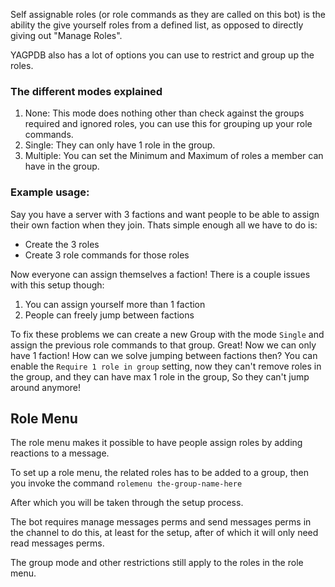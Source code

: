 Self assignable roles (or role commands as they are called on this bot) is the ability the give yourself roles from a defined list, as opposed to directly giving out "Manage Roles".

YAGPDB also has a lot of options you can use to restrict and group up the roles.

### The different modes explained

 1. None: This mode does nothing other than check against the groups required and ignored roles, you can use this for grouping up your role commands.
 2. Single: They can only have 1 role in the group.
 3. Multiple: You can set the Minimum and Maximum of roles a member can have in the group. 

### Example usage:
Say you have a server with 3 factions and want people to be able to assign their own faction when they join. Thats simple enough all we have to do is:

 - Create the 3 roles
 - Create 3 role commands for those roles

Now everyone can assign themselves a faction! There is a couple issues with this setup though:

 1. You can assign yourself more than 1 faction
 2. People can freely jump between factions

To fix these problems we can create a new Group with the mode `Single` and assign the previous role commands to that group. Great! Now we can only have 1 faction! How can we solve jumping between factions then? You can enable the `Require 1 role in group` setting, now they can't remove roles in the group, and they can have max 1 role in the group, So they can't jump around anymore! 

## Role Menu

The role menu makes it possible to have people assign roles by adding reactions to a message.

To set up a role menu, the related roles has to be added to a group, then you invoke the command `rolemenu the-group-name-here`

After which you will be taken through the setup process.

The bot requires manage messages perms and send messages perms in the channel to do this, at least for the setup, after of which it will only need read messages perms.

The group mode and other restrictions still apply to the roles in the role menu.